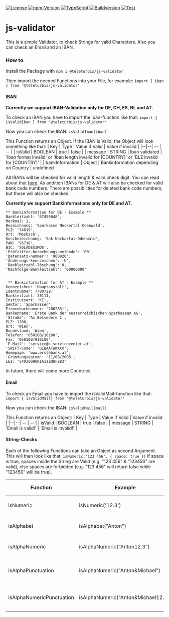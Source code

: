 [![License](https://img.shields.io/badge/License-MIT-international/?style=for-the-badge&logo=appveyor)]() [![npm-Version](https://img.shields.io/badge/npm-8.3.1-brightgreen/?style=for-the-badge&logo=appveyor)]() [![TypeScript](https://img.shields.io/badge/TS-4.9.4-brightgreen/?style=for-the-badge&logo=appveyor)]() [![Buildversion](https://img.shields.io/badge/Buildversion-1.0.0-brightgreen/?style=for-the-badge&logo=appveyor)]() [![Test](https://img.shields.io/badge/Test-Jest-brightgreen/?style=for-the-badge&logo=appveyor)]()

# js-validator

This is a simple Validator, to check Strings for valid Characters. Also you can check an Email and an IBAN.

### How to

Install the Package with
`npm i @teleturbis/js-validator`

Then import the needed Functions into your File, for example:
`import { iban } from '@teleturbis/js-validator'`

#### IBAN

**Currently we support IBAN-Validation only for DE, CH, ES, NL and AT.**

To check an IBAN you have to import the iban-function like that:
`import { isValidIban } from '@teleturbis/js-validator'`

Now you can check the IBAN:
`isValidIban(iban)`

This Function returns an Object. If the IBAN is Valid, the Object will look something like that:
| Key | Type | Value if Valid | Value if invalid |
|--|--| -- | -- |
| isValid | BOOLEAN | true | false |
| message | STRING | Iban validated | 'Iban format invalid' or 'Iban length invalid for [COUNTRY]' or 'BLZ invalid for [COUNTRY]' |
| bankInformation | Object | Bankinformation depending on Country | undefined

All IBANs will be checked for valid length & valid check digit. You can read about that [here](https://www.smart-rechner.de/iban_pruefen/rechner.php).
As addition IBANs for DE & AT will also be checked for valid bank code numbers. There are possibilities for deleted bank code numbers, but those will also be checked.

**Currently we support Bankinformations only for DE and AT.**

    ** Bankinformation for DE - Example **
    Bankleitzahl: '67450048',
    Merkmal: 1,
    Bezeichnung: 'Sparkasse Neckartal-Odenwald',
    PLZ: '74819',
    Ort: 'Mosbach',
    Kurzbezeichnung: 'Spk Neckartal-Odenwald',
    PAN: '56716',
    BIC: 'SOLADES1MOS',
    'Prüfziffer-berechnungs-methode': '00',
    'Datensatz-nummer': '000820',
    'Änderungs-kennzeichen': 'U',
    'Bankleitzahl-löschung': 0,
    'Nachfolge-Bankleitzahl': '00000000'


     ** Bankinformation for AT - Example **
    Kennzeichen: 'Hauptanstalt',
    Identnummer: 7780729,
    Bankleitzahl: 20111,
    Institutsart: 'KI',
    Sektor: 'Sparkassen',
    Firmenbuchnummer: '286283f',
    Bankenname: 'Erste Bank der oesterreichischen Sparkassen AG',
    'Straße': 'Am Belvedere 1',
    PLZ: 1100,
    Ort: 'Wien',
    Bundesland: 'Wien',
    Telefon: '050100/10100',
    Fax: '050100/910100',
    'E-Mail': 'service@s-servicecenter.at',
    'SWIFT-Code': 'GIBAATWWXXX',
    Homepage: 'www.erstebank.at',
    'Gründungsdatum': '11/08/2006',
    LEI: '549300HUKIA1IZQHFZ83'

In future, there will come more Countries.

#### Email

To check an Email you have to import the isValidMail-function like that:
`import { isValidMail} from '@teleturbis/js-validator'`

Now you can check the IBAN:
`isValidMail(mail)`

This Function returns an Object:
| Key | Type | Value if Valid | Value if invalid |
|--|--| -- | -- |
| isValid | BOOLEAN | true | false |
| message | STRING | 'Email is valid!' | 'Email is invalid!' |

#### String-Checks

Each of the following Functions can take an Object as second Argument. This will then look like that: `isNumeric('123 456', { space: true })`
If space is true, spaces inside the String are Valid (e.g. "123 456" & "123456" are valid), else spaces are forbidden (e.g. "123 456" will return false while "123456" will be true).

| Function                  | Example                             | Options            | Return  | Allowed Chars                       |
| ------------------------- | ----------------------------------- | ------------------ | ------- | ----------------------------------- |
| isNumeric                 | isNumeric('12.3')                   | { space: BOOLEAN } | BOOLEAN | 0-9                                 |
| isAlphabet                | isAlphabet("Anton")                 | { space: BOOLEAN } | BOOLEAN | A-Z & a-z                           |
| isAlphaNumeric            | isAlphaNumeric("Anton12.3")         | { space: BOOLEAN } | BOOLEAN | A-Z & a-z & 0-9                     |
| isAlphaPunctuation        | isAlphaNumeric("Anton&Michael")     | { space: BOOLEAN } | BOOLEAN | A-Z & a-z & .,;:&%$§"!?()'`´-       |
| isAlphaNumericPunctuation | isAlphaNumeric("Anton&Michael12.3") | { space: BOOLEAN } | BOOLEAN | A-Z & a-z & 0-9 & .,;:&%$§"!?()'`´- |
